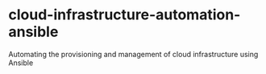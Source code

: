 # cloud-infrastructure-automation-ansible
Automating the provisioning and management of cloud infrastructure using Ansible

